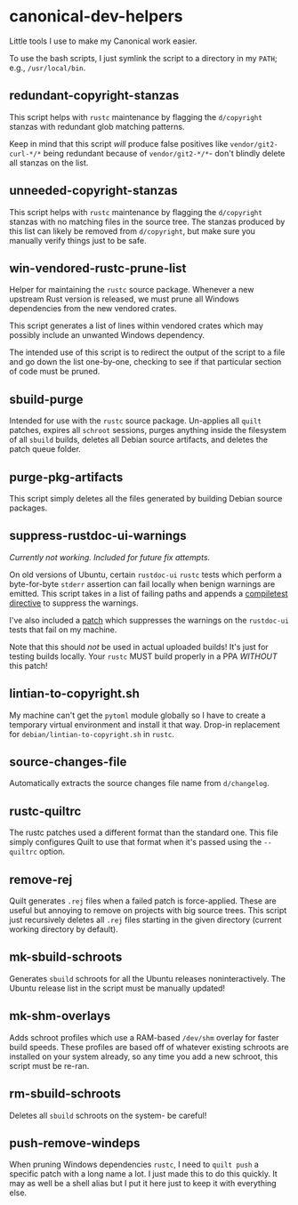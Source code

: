 # canonical-dev-helpers

Little tools I use to make my Canonical work easier.

To use the bash scripts, I just symlink the script to a directory in my `PATH`; e.g., `/usr/local/bin`.

## redundant-copyright-stanzas

This script helps with `rustc` maintenance by flagging the `d/copyright` stanzas with redundant glob matching patterns.

Keep in mind that this script _will_ produce false positives like `vendor/git2-curl-*/*` being redundant because of `vendor/git2-*/*`- don't blindly delete all stanzas on the list.

## unneeded-copyright-stanzas

This script helps with `rustc` maintenance by flagging the `d/copyright` stanzas with no matching files in the source tree. The stanzas produced by this list can likely be removed from `d/copyright`, but make sure you manually verify things just to be safe.

## win-vendored-rustc-prune-list

Helper for maintaining the `rustc` source package. Whenever a new upstream Rust version is released, we must prune all Windows dependencies from the new vendored crates.

This script generates a list of lines within vendored crates which may possibly include an unwanted Windows dependency.

The intended use of this script is to redirect the output of the script to a file and go down the list one-by-one, checking to see if that particular section of code must be pruned.

## sbuild-purge

Intended for use with the `rustc` source package. Un-applies all `quilt` patches, expires all `schroot` sessions, purges anything inside the filesystem of all `sbuild` builds, deletes all Debian source artifacts, and deletes the patch queue folder.

## purge-pkg-artifacts

This script simply deletes all the files generated by building Debian source packages.

## suppress-rustdoc-ui-warnings

_Currently not working. Included for future fix attempts._

On old versions of Ubuntu, certain `rustdoc-ui` `rustc` tests which perform a byte-for-byte `stderr` assertion can fail locally when benign warnings are emitted. This script takes in a list of failing paths and appends a [compiletest directive](https://rustc-dev-guide.rust-lang.org/tests/directives.html) to suppress the warnings.

I've also included a [patch](https://github.com/maxgmr/canonical-dev-helpers/blob/main/ubuntu-suppress-rustdoc-ui-warnings.patch) which suppresses the warnings on the `rustdoc-ui` tests that fail on my machine.

Note that this should _not_ be used in actual uploaded builds! It's just for testing builds locally. Your `rustc` MUST build properly in a PPA _WITHOUT_ this patch!

## lintian-to-copyright.sh

My machine can't get the `pytoml` module globally so I have to create a temporary virtual environment and install it that way. Drop-in replacement for `debian/lintian-to-copyright.sh` in `rustc`.

## source-changes-file

Automatically extracts the source changes file name from `d/changelog`.

## rustc-quiltrc

The rustc patches used a different format than the standard one. This file simply configures Quilt to use that format when it's passed using the `--quiltrc` option.

## remove-rej

Quilt generates `.rej` files when a failed patch is force-applied. These are useful but annoying to remove on projects with big source trees. This script just recursively deletes all `.rej` files starting in the given directory (current working directory by default).

## mk-sbuild-schroots

Generates `sbuild` schroots for all the Ubuntu releases noninteractively. The Ubuntu release list in the script must be manually updated!

## mk-shm-overlays

Adds schroot profiles which use a RAM-based `/dev/shm` overlay for faster build speeds. These profiles are based off of whatever existing schroots are installed on your system already, so any time you add a new schroot, this script must be re-ran.

## rm-sbuild-schroots

Deletes all `sbuild` schroots on the system- be careful!

## push-remove-windeps

When pruning Windows dependencies `rustc`, I need to `quilt push` a specific patch with a long name a lot. I just made this to do this quickly. It may as well be a shell alias but I put it here just to keep it with everything else.
